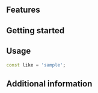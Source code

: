 
## Features

## Getting started



## Usage



```dart
const like = 'sample';
```

## Additional information


